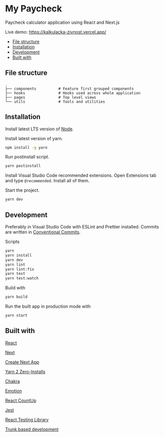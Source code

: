 # My Paycheck

Paycheck calculator application using React and Next.js

Live demo: https://kalkulacka-zivnost.vercel.app/

-   [File structure](#file-structure)
-   [Installation](#installation)
-   [Development](#development)
-   [Built with](#built-with)


## File structure

```text
.
├── components          # Feature first grouped components
├── hooks               # Hooks used across whole application
├── pages               # Top level views
└── utils               # Tools and utilities
```

## Installation

Install latest LTS version of [Node](https://nodejs.org/en/).

Install latest version of yarn.

```bash
npm install -g yarn
```

Run postinstall script.

```bash
yarn postinstall
```

Install Visual Studio Code recommended extensions. Open Extensions tab and type `@recommended`. Install all of them.

Start the project.

```bash
yarn dev
```

## Development

Preferably in Visual Studio Code with ESLint and Prettier installed. Commits are written in [Conventional Commits](https://www.conventionalcommits.org/).

Scripts

```bash
yarn
yarn install
yarn dev
yarn lint
yarn lint:fix
yarn test
yarn test:watch
```

Build with

```bash
yarn build
```

Run the built app in production mode with

```bash
yarn start
```

## Built with

[React](https://reactjs.org/)

[Next](https://nextjs.org/)

[Create Next App](https://nextjs.org/docs/api-reference/create-next-app)

[Yarn 2 Zero-Installs](https://yarnpkg.com/features/zero-installs)

[Chakra](https://chakra-ui.com/)

[Emotion](https://emotion.sh/docs/introduction)

[React CountUp](https://www.npmjs.com/package/react-countup)

[Jest](https://jestjs.io/)

[React Testing Library](https://testing-library.com/)

[Trunk based development](https://trunkbaseddevelopment.com/)
